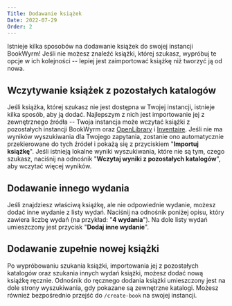 ```yaml
---
Title: Dodawanie książek
Date: 2022-07-29
Order: 2
---
```


Istnieje kilka sposobów na dodawanie książek do swojej instancji BookWyrm! Jeśli nie możesz znaleźć książki, której szukasz, wypróbuj te opcje w ich kolejności -- lepiej jest zaimportować książkę niż tworzyć ją od nowa.

## Wczytywanie książek z pozostałych katalogów

Jeśli książka, której szukasz nie jest dostępna w Twojej instancji, istnieje kilka sposób, aby ją dodać. Najlepszym z nich jest importowanie jej z zewnętrznego źródła -- Twoja instancja może wczytać książki z pozostałych instancji BookWyrm oraz [OpenLibrary](http://openlibrary.org/) i [Inventaire](http://inventaire.io/). Jeśli nie ma wyników wyszukiwania dla Twojego zapytania, zostanie ono automatycznie przekierowane do tych źródeł i pokażą się z przyciskiem "**Importuj książkę**". Jeśli istnieją lokalne wyniki wyszukiwania, które nie są tym, czego szukasz, naciśnij na odnośnik "**Wczytaj wyniki z pozostałych katalogów**", aby wczytać więcej wyników.


## Dodawanie innego wydania

Jeśli znajdziesz właściwą książkę, ale nie odpowiednie wydanie, możesz dodać inne wydanie z listy wydań. Naciśnij na odnośnik poniżej opisu, który zawiera liczbę wydań (na przykład: "**4 wydania**"). Na dole listy wydań umieszczony jest przycisk "**Dodaj inne wydanie**".

## Dodawanie zupełnie nowej książki

Po wypróbowaniu szukania książki, importowania jej z pozostałych katalogów oraz szukania innych wydań książki, możesz dodać nową książkę ręcznie. Odnośnik do ręcznego dodania książki umieszczony jest na dole strony wyszukiwania, gdy pokazane są zewnętrzne katalogi. Możesz również bezpośrednio przejść do `/create-book` na swojej instancji.
